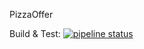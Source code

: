 PizzaOffer

Build & Test:
[![pipeline status](https://gitlab.com/general95/pizzaoffer/badges/master/pipeline.svg)](https://gitlab.com/general95/pizzaoffer/commits/master)
